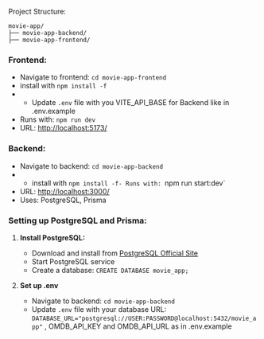Project Structure:

```
movie-app/
├── movie-app-backend/
├── movie-app-frontend/
```

### Frontend:
- Navigate to frontend: `cd movie-app-frontend`
- install with `npm install -f`
- - Update `.env` file with you VITE_API_BASE for Backend like in .env.example
- Runs with: `npm run dev`
- URL: [http://localhost:5173/](http://localhost:5173/)

### Backend:
- Navigate to backend: `cd movie-app-backend`
- - install with `npm install -f- Runs with: `npm run start:dev`
- URL: [http://localhost:3000/](http://localhost:3000/)
- Uses: PostgreSQL, Prisma

### Setting up PostgreSQL and Prisma:
1. **Install PostgreSQL:**
   - Download and install from [PostgreSQL Official Site](https://www.postgresql.org/download/)
   - Start PostgreSQL service
   - Create a database: `CREATE DATABASE movie_app;`

2. **Set up .env**
   - Navigate to backend: `cd movie-app-backend`
   - Update `.env` file with your database URL: `DATABASE_URL="postgresql://USER:PASSWORD@localhost:5432/movie_app"` , OMDB_API_KEY and OMDB_API_URL as in .env.example
